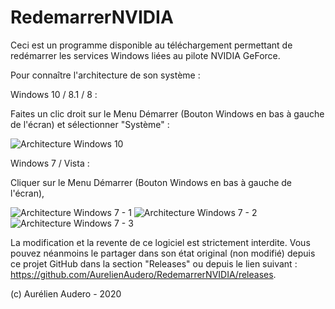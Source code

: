 # RedemarrerNVIDIA
Ceci est un programme disponible au téléchargement permettant de redémarrer les services Windows liées au pilote NVIDIA GeForce.

Pour connaître l'architecture de son système : 

Windows 10 / 8.1 / 8 : 

Faites un clic droit sur le Menu Démarrer (Bouton Windows en bas à gauche de l'écran) et sélectionner "Système" : 

![Architecture Windows 10](https://user-images.githubusercontent.com/64486562/96335787-5fd8d600-107b-11eb-87b6-629483e9652d.png)

Windows 7 / Vista : 

Cliquer sur le Menu Démarrer (Bouton Windows en bas à gauche de l'écran), 

![Architecture Windows 7 - 1](https://user-images.githubusercontent.com/64486562/96336220-687edb80-107e-11eb-9354-d7203e8a1030.png)
![Architecture Windows 7 - 2](https://user-images.githubusercontent.com/64486562/96336221-6b79cc00-107e-11eb-82d9-5dbb57cfe7ae.png)
![Architecture Windows 7 - 3](https://user-images.githubusercontent.com/64486562/96336531-c3b1cd80-1080-11eb-8ad8-bdfd8c4476d1.png)

La modification et la revente de ce logiciel est strictement interdite.
Vous pouvez néanmoins le partager dans son état original (non modifié) depuis ce projet GitHub dans la section "Releases" ou depuis le lien suivant : https://github.com/AurelienAudero/RedemarrerNVIDIA/releases.

(c) Aurélien Audero - 2020
